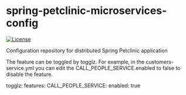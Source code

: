 # spring-petclinic-microservices-config

[![License](https://img.shields.io/badge/License-Apache%202.0-blue.svg)](https://opensource.org/licenses/Apache-2.0)

Configuration repository for distributed Spring Petclinic application

The feature can be toggled by togglz.
For example, in the customers-service.yml you can edit the CALL_PEOPLE_SERVICE.enabled to false to disable the feature.

togglz:
  features:
    CALL_PEOPLE_SERVICE:
      enabled: true